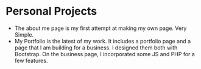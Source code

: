 <h1>Personal Projects</h1>
<ul>
  <li>The about me page is my first attempt at making my own page.  Very Simple.</li>
  <li>My Portfolio is the latest of my work.  It includes a portfolio page and a page that I am building for a business.  I designed them both with Bootstrap.  On the business page, I incorporated some JS and PHP for a few features.</li>
</ul>
